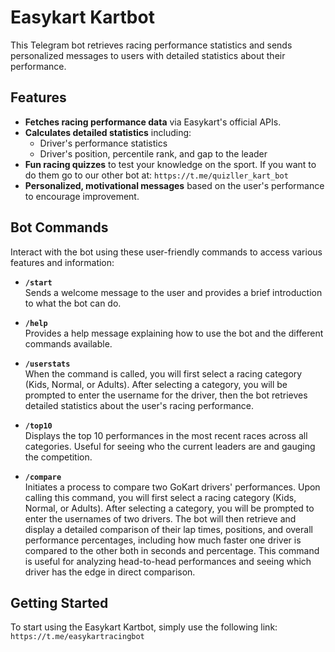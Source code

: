 # Easykart Kartbot

This Telegram bot retrieves racing performance statistics and sends personalized messages to users with detailed statistics about their performance.

## Features

- **Fetches racing performance data** via Easykart's official APIs.
- **Calculates detailed statistics** including:
  - Driver's performance statistics
  - Driver's position, percentile rank, and gap to the leader
- **Fun racing quizzes** to test your knowledge on the sport. If you want to do them go to our other bot at: `https://t.me/quizller_kart_bot`
- **Personalized, motivational messages** based on the user's performance to encourage improvement.

## Bot Commands

Interact with the bot using these user-friendly commands to access various features and information:

- **`/start`**  
  Sends a welcome message to the user and provides a brief introduction to what the bot can do.

- **`/help`**  
  Provides a help message explaining how to use the bot and the different commands available.

- **`/userstats`**  
  When the command is called, you will first select a racing category (Kids, Normal, or Adults). After selecting a category, you will be prompted to enter the username for the driver, then the bot retrieves detailed statistics about the user's racing performance.

- **`/top10`**  
  Displays the top 10 performances in the most recent races across all categories. Useful for seeing who the current leaders are and gauging the competition.

- **`/compare`**  
  Initiates a process to compare two GoKart drivers' performances. Upon calling this command, you will first select a racing category (Kids, Normal, or Adults). After selecting a category, you will be prompted to enter the usernames of two drivers. The bot will then retrieve and display a detailed comparison of their lap times, positions, and overall performance percentages, including how much faster one driver is compared to the other both in seconds and percentage. This command is useful for analyzing head-to-head performances and seeing which driver has the edge in direct comparison.

## Getting Started

To start using the Easykart Kartbot, simply use the following link: `https://t.me/easykartracingbot`

